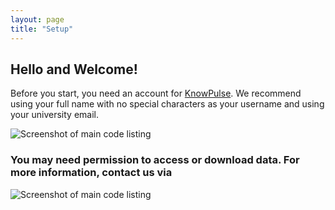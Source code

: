 ```yaml
---
layout: page
title: "Setup"
---
```


## Hello and Welcome! 

Before you start, you need an account for [KnowPulse](https://knowpulse.usask.ca). We recommend using your full name with no special characters as your username and using your university email.

![Screenshot of main code listing](../fig/Searching-for-a-germplasm-7.png)

### You may need permission to access or download data. For more information, contact us via

![Screenshot of main code listing](../fig/Searching-for-a-germplasm-8.png)
